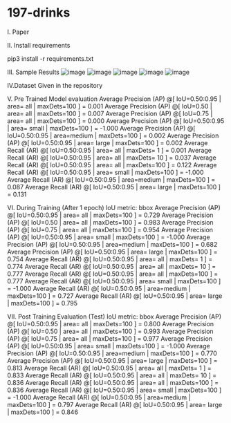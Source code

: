 # 197-drinks

I. Paper

II. Install requirements

pip3 install -r requirements.txt

III. Sample Results
![image](https://user-images.githubusercontent.com/103951064/166331356-ba67bd12-8899-4a91-880a-b095a7b25b6e.png)
![image](https://user-images.githubusercontent.com/103951064/166331373-7fd8958a-5750-4c61-9b8f-10c5b2d5d399.png)
![image](https://user-images.githubusercontent.com/103951064/166331408-624048e5-3960-4097-93d9-eee0a6f05588.png)
![image](https://user-images.githubusercontent.com/103951064/166331438-b278b23a-471e-4696-b96a-b842186c6f29.png)
![image](https://user-images.githubusercontent.com/103951064/166331472-b21ab754-3f45-4501-a0aa-98c24021d9f2.png)

IV.Dataset
Given in the repository

V. Pre Trained Model evaluation
 Average Precision  (AP) @[ IoU=0.50:0.95 | area=   all | maxDets=100 ] = 0.001
 Average Precision  (AP) @[ IoU=0.50      | area=   all | maxDets=100 ] = 0.007
 Average Precision  (AP) @[ IoU=0.75      | area=   all | maxDets=100 ] = 0.000
 Average Precision  (AP) @[ IoU=0.50:0.95 | area= small | maxDets=100 ] = -1.000
 Average Precision  (AP) @[ IoU=0.50:0.95 | area=medium | maxDets=100 ] = 0.002
 Average Precision  (AP) @[ IoU=0.50:0.95 | area= large | maxDets=100 ] = 0.002
 Average Recall     (AR) @[ IoU=0.50:0.95 | area=   all | maxDets=  1 ] = 0.001
 Average Recall     (AR) @[ IoU=0.50:0.95 | area=   all | maxDets= 10 ] = 0.037
 Average Recall     (AR) @[ IoU=0.50:0.95 | area=   all | maxDets=100 ] = 0.122
 Average Recall     (AR) @[ IoU=0.50:0.95 | area= small | maxDets=100 ] = -1.000
 Average Recall     (AR) @[ IoU=0.50:0.95 | area=medium | maxDets=100 ] = 0.087
 Average Recall     (AR) @[ IoU=0.50:0.95 | area= large | maxDets=100 ] = 0.131
 
 VI. During Training (After 1 epoch)
 IoU metric: bbox
 Average Precision  (AP) @[ IoU=0.50:0.95 | area=   all | maxDets=100 ] = 0.729
 Average Precision  (AP) @[ IoU=0.50      | area=   all | maxDets=100 ] = 0.983
 Average Precision  (AP) @[ IoU=0.75      | area=   all | maxDets=100 ] = 0.954
 Average Precision  (AP) @[ IoU=0.50:0.95 | area= small | maxDets=100 ] = -1.000
 Average Precision  (AP) @[ IoU=0.50:0.95 | area=medium | maxDets=100 ] = 0.682
 Average Precision  (AP) @[ IoU=0.50:0.95 | area= large | maxDets=100 ] = 0.754
 Average Recall     (AR) @[ IoU=0.50:0.95 | area=   all | maxDets=  1 ] = 0.774
 Average Recall     (AR) @[ IoU=0.50:0.95 | area=   all | maxDets= 10 ] = 0.777
 Average Recall     (AR) @[ IoU=0.50:0.95 | area=   all | maxDets=100 ] = 0.777
 Average Recall     (AR) @[ IoU=0.50:0.95 | area= small | maxDets=100 ] = -1.000
 Average Recall     (AR) @[ IoU=0.50:0.95 | area=medium | maxDets=100 ] = 0.727
 Average Recall     (AR) @[ IoU=0.50:0.95 | area= large | maxDets=100 ] = 0.795
 
 
 VII. Post Training Evaluation (Test)
 IoU metric: bbox
 Average Precision  (AP) @[ IoU=0.50:0.95 | area=   all | maxDets=100 ] = 0.800
 Average Precision  (AP) @[ IoU=0.50      | area=   all | maxDets=100 ] = 0.993
 Average Precision  (AP) @[ IoU=0.75      | area=   all | maxDets=100 ] = 0.977
 Average Precision  (AP) @[ IoU=0.50:0.95 | area= small | maxDets=100 ] = -1.000
 Average Precision  (AP) @[ IoU=0.50:0.95 | area=medium | maxDets=100 ] = 0.770
 Average Precision  (AP) @[ IoU=0.50:0.95 | area= large | maxDets=100 ] = 0.813
 Average Recall     (AR) @[ IoU=0.50:0.95 | area=   all | maxDets=  1 ] = 0.833
 Average Recall     (AR) @[ IoU=0.50:0.95 | area=   all | maxDets= 10 ] = 0.836
 Average Recall     (AR) @[ IoU=0.50:0.95 | area=   all | maxDets=100 ] = 0.836
 Average Recall     (AR) @[ IoU=0.50:0.95 | area= small | maxDets=100 ] = -1.000
 Average Recall     (AR) @[ IoU=0.50:0.95 | area=medium | maxDets=100 ] = 0.797
 Average Recall     (AR) @[ IoU=0.50:0.95 | area= large | maxDets=100 ] = 0.846
 

